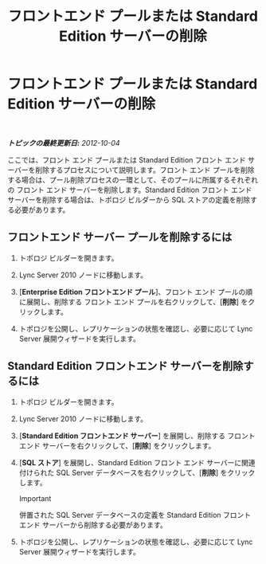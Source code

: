 ﻿---
title: フロントエンド プールまたは Standard Edition サーバーの削除
TOCTitle: フロントエンド プールまたは Standard Edition サーバーの削除
ms:assetid: 83c39a36-49a1-4ac6-9cc5-b0e441b1fdec
ms:mtpsurl: https://technet.microsoft.com/ja-jp/library/JJ688115(v=OCS.15)
ms:contentKeyID: 49887030
ms.date: 05/19/2016
mtps_version: v=OCS.15
ms.translationtype: HT
---

# フロントエンド プールまたは Standard Edition サーバーの削除

 

_**トピックの最終更新日:** 2012-10-04_

ここでは、フロント エンド プールまたは Standard Edition フロント エンド サーバーを削除するプロセスについて説明します。フロント エンド プールを削除する場合は、プール削除プロセスの一環として、そのプールに所属するそれぞれの フロント エンド サーバーを削除します。Standard Edition フロント エンド サーバーを削除する場合は、トポロジ ビルダーから SQL ストアの定義を削除する必要があります。

## フロントエンド サーバー プールを削除するには

1.  トポロジ ビルダーを開きます。

2.  Lync Server 2010 ノードに移動します。

3.  \[**Enterprise Edition フロントエンド プール**\]、フロント エンド プールの順に展開し、削除する フロント エンド プールを右クリックして、\[**削除**\] をクリックします。

4.  トポロジを公開し、レプリケーションの状態を確認し、必要に応じて Lync Server 展開ウィザードを実行します。

## Standard Edition フロントエンド サーバーを削除するには

1.  トポロジ ビルダーを開きます。

2.  Lync Server 2010 ノードに移動します。

3.  \[**Standard Edition フロントエンド サーバー**\] を展開し、削除する フロント エンド サーバーを右クリックして、\[**削除**\] をクリックします。

4.  \[**SQL ストア**\] を展開し、Standard Edition フロント エンド サーバーに関連付けられた SQL Server データベースを右クリックして、\[**削除**\] をクリックします。
    

    > [!IMPORTANT]
    > 併置された SQL Server データベースの定義を Standard Edition フロント エンド サーバーから削除する必要があります。



5.  トポロジを公開し、レプリケーションの状態を確認し、必要に応じて Lync Server 展開ウィザードを実行します。


